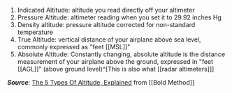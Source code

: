 1. Indicated Altitude: altitude you read directly off your altimeter
2. Pressure Altitude: altimeter reading when you set it to 29.92 inches Hg
3. Density altitude: pressure altitude corrected for non-standard temperature
4. True Altitude: vertical distance of your airplane above sea level, commonly expressed as "feet [[MSL]]"
5. Absolute Altitude: Constantly changing, absolute altitude is the distance measurement of your airplane above the ground, expressed in "feet [[AGL]]" (above ground level)^[This is also what [[radar altimeters]]]


***Source***: [The 5 Types Of Altitude, Explained](https://www.boldmethod.com/blog/lists/2022/10/the-five-types-of-flying-altitudes-explained/) from [[Bold Method]]